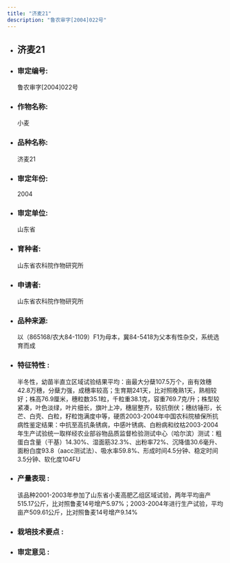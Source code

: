```yaml
---
title: "济麦21"
description: "鲁农审字[2004]022号"
---
```

* ## 济麦21
* ###  审定编号:  
   鲁农审字[2004]022号

*  ### 作物名称:  
   小麦

*   ###  品种名称: 
    济麦21

*   ### 审定年份: 
    2004

*   ### 审定单位:  
    山东省

*   ### 育种者:  
    山东省农科院作物研究所 

*   ### 申请者:  
    山东省农科院作物研究所 

*   ### 品种来源:  
    以（865168/农大84-1109）F1为母本，冀84-5418为父本有性杂交，系统选育而成

*   ### 特征特性 : 
    半冬性，幼苗半直立区域试验结果平均：亩最大分蘖107.5万个，亩有效穗42.8万穗，分蘖力强，成穗率较高；生育期241天，比对照晚熟1天，熟相较好；株高76.9厘米，穗粒数35.1粒，千粒重38.1克，容重769.7克/升；株型较紧凑，叶色淡绿，叶片细长，旗叶上冲，穗层整齐，较抗倒伏；穗纺锤形，长芒、白壳、白粒，籽粒饱满度中等，硬质2003-2004年中国农科院植保所抗病性鉴定结果：中抗至高抗条锈病，中感叶锈病、白粉病和纹枯2003-2004年生产试验统一取样经农业部谷物品质监督检验测试中心（哈尔滨）测试：粗蛋白含量（干基）14.30%、湿面筋32.3%、出粉率72%、沉降值30.6毫升、面粉白度93.8（aacc测试法）、吸水率59.8%、形成时间4.5分钟、稳定时间3.5分钟、软化度104FU 

*   ### 产量表现 : 
    该品种2001-2003年参加了山东省小麦高肥乙组区域试验，两年平均亩产515.17公斤，比对照鲁麦14号增产5.97%；2003-2004年进行生产试验，平均亩产509.61公斤，比对照鲁麦14号增产9.14% 

*   ### 栽培技术要点 : 
    

*   ### 审定意见 : 
    
